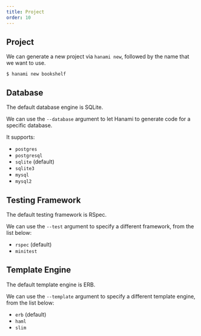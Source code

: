 ```yaml
---
title: Project
order: 10
---
```


## Project

We can generate a new project via `hanami new`, followed by the name that we want to use.

```shell
$ hanami new bookshelf
```

## Database

The default database engine is SQLite.

We can use the `--database` argument to let Hanami to generate code for a specific database.

It supports:

  * `postgres`
  * `postgresql`
  * `sqlite` (default)
  * `sqlite3`
  * `mysql`
  * `mysql2`

## Testing Framework

The default testing framework is RSpec.

We can use the `--test` argument to specify a different framework, from the list below:

  * `rspec` (default)
  * `minitest`

## Template Engine

The default template engine is ERB.

We can use the `--template` argument to specify a different template engine, from the list below:

  * `erb` (default)
  * `haml`
  * `slim`
